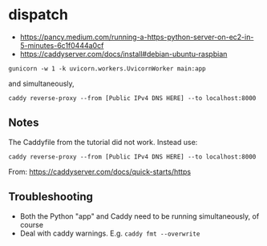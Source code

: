# dispatch
* https://pancy.medium.com/running-a-https-python-server-on-ec2-in-5-minutes-6c1f0444a0cf
* https://caddyserver.com/docs/install#debian-ubuntu-raspbian

```
gunicorn -w 1 -k uvicorn.workers.UvicornWorker main:app
```

and simultaneously,

```
caddy reverse-proxy --from [Public IPv4 DNS HERE] --to localhost:8000
```

## Notes
The Caddyfile from the tutorial did not work. Instead use:
```
caddy reverse-proxy --from [Public IPv4 DNS HERE] --to localhost:8000
```
From: https://caddyserver.com/docs/quick-starts/https

## Troubleshooting
* Both the Python "app" and Caddy need to be running simultaneously, of course
* Deal with caddy warnings. E.g. `caddy fmt --overwrite`

